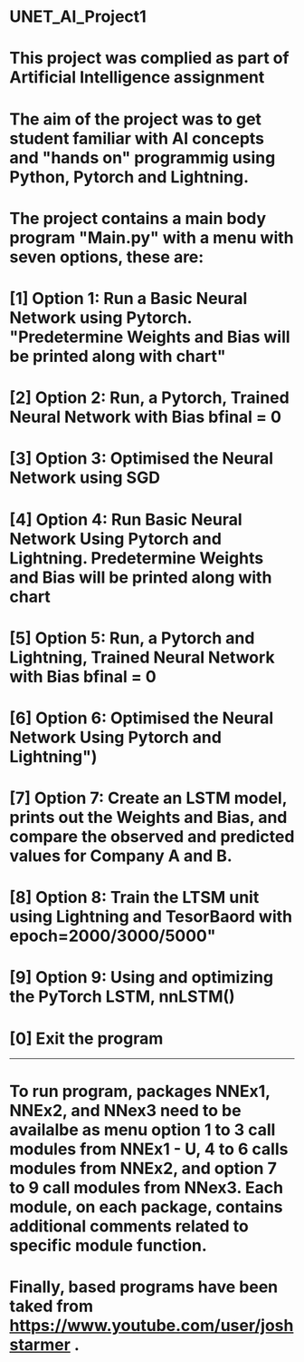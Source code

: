 # UNET_AI_Project1
# This project was complied as part of Artificial Intelligence assignment
# The aim of the project was to get student familiar with AI concepts and "hands on" programmig using Python, Pytorch and Lightning. 
# The project contains a main body program "Main.py" with a menu with seven options, these are:
# [1] Option 1: Run a Basic Neural Network using Pytorch. "Predetermine Weights and Bias will be printed along with chart"
# [2] Option 2: Run, a Pytorch, Trained Neural Network with Bias bfinal = 0
# [3] Option 3: Optimised the Neural Network using SGD
# [4] Option 4: Run Basic Neural Network Using Pytorch and Lightning. Predetermine Weights and Bias will be printed along with chart
# [5] Option 5: Run, a Pytorch and Lightning, Trained Neural Network with Bias bfinal = 0
# [6] Option 6: Optimised the Neural Network Using Pytorch and Lightning")
# [7] Option 7: Create an LSTM model, prints out the Weights and Bias, and compare the observed and predicted values for Company A and B.
# [8] Option 8: Train the LTSM unit using Lightning and TesorBaord with epoch=2000/3000/5000"
# [9] Option 9: Using and optimizing the PyTorch LSTM, nnLSTM()
# [0] Exit the program
************************************************************************************************
# To run program, packages NNEx1, NNEx2, and NNex3 need to be availalbe as menu option 1 to 3 call modules from NNEx1 - U, 4 to 6 calls modules from NNEx2, and option 7 to 9 call modules from NNex3. Each module, on each package, contains additional comments related to specific module function. 
# Finally, based programs have been taked from https://www.youtube.com/user/joshstarmer . 
